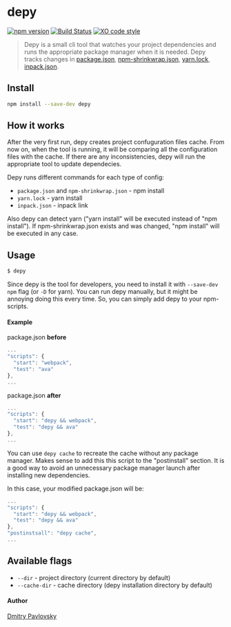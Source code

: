# depy

[![npm version](https://badge.fury.io/js/depy.svg)](https://www.npmjs.com/package/depy)
[![Build Status](https://travis-ci.org/dimapaloskin/depy.svg?branch=master)](https://travis-ci.org/dimapaloskin/depy)
[![XO code style](https://img.shields.io/badge/code_style-XO-5ed9c7.svg)](https://github.com/sindresorhus/xo)

> Depy is a small cli tool that watches your project dependencies and runs the appropriate package manager when it is needed. Depy tracks changes in [package.json](https://github.com/npm/npm), [npm-shrinkwrap.json](https://github.com/npm/npm), [yarn.lock](https://github.com/yarnpkg/yarn), [inpack.json](https://github.com/dimapaloskin/inpack). 

## Install

```bash
npm install --save-dev depy
```

## How it works

After the very first run, depy creates project confuguration files cache. From now on, when the tool is running, it will be comparing all the configuration files with the cache. If there are any inconsistencies, depy will run the appropriate tool to update dependecies.

Depy runs different commands for each type of config:
- ```package.json``` and ```npm-shrinkwrap.json``` - npm install
- ```yarn.lock``` - yarn install
- ```inpack.json``` - inpack link

Also depy can detect yarn ("yarn install" will be executed instead of "npm install"). If npm-shrinkwrap.json exists and was changed, "npm install" will be executed in any case.

## Usage

```bash
$ depy
```

Since depy is the tool for developers, you need to install it with ```--save-dev npm``` flag (or ```-D``` for yarn). You can run depy manually, but it might be annoying doing this every time.  So, you can simply add depy to your npm-scripts.

#### Example

package.json **before**
```js
...
"scripts": {
  "start": "webpack",
  "test": "ava"
},
...
```

package.json **after**
```js
...
"scripts": {
  "start": "depy && webpack",
  "test": "depy && ava"
},
...
```

You can use ```depy cache``` to recreate the cache without any package manager. Makes sense to add this this script to the "postinstall" section. It is a good way to avoid an unnecessary package manager launch after installing new dependencies.

In this case, your modified package.json will be:

```js
...
"scripts": {
  "start": "depy && webpack",
  "test": "depy && ava"
},
"postinstsall": "depy cache",
...
```

## Available flags

- ```--dir``` - project directory (current directory by default)
- ```--cache-dir``` - cache directory (depy installation directory by default)

#### Author
[Dmitry Pavlovsky](http://palosk.in)
